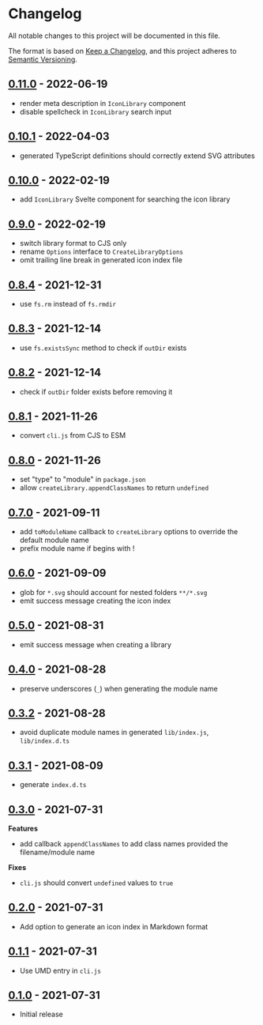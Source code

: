 # Changelog

All notable changes to this project will be documented in this file.

The format is based on [Keep a Changelog](https://keepachangelog.com/en/1.0.0/),
and this project adheres to [Semantic Versioning](https://semver.org/spec/v2.0.0.html).

<!--
## Unreleased

- support multiple glob paths
- configure default width/height for the `svg` element
- preprocessor to re-write icon imports
- option to generate `METADATA.json`, which contains icon library info in JSON format
- auto-generate `README.md` docs
- capitalize character following `_`?
- verbose: print out icon names -->

## [0.11.0](https://github.com/metonym/svelvg/releases/tag/v1.00.1) - 2022-06-19

- render meta description in `IconLibrary` component
- disable spellcheck in `IconLibrary` search input

## [0.10.1](https://github.com/metonym/svelvg/releases/tag/v0.10.1) - 2022-04-03

- generated TypeScript definitions should correctly extend SVG attributes

## [0.10.0](https://github.com/metonym/svelvg/releases/tag/v0.10.0) - 2022-02-19

- add `IconLibrary` Svelte component for searching the icon library

## [0.9.0](https://github.com/metonym/svelvg/releases/tag/v0.9.0) - 2022-02-19

- switch library format to CJS only
- rename `Options` interface to `CreateLibraryOptions`
- omit trailing line break in generated icon index file

## [0.8.4](https://github.com/metonym/svelvg/releases/tag/v0.8.4) - 2021-12-31

- use `fs.rm` instead of `fs.rmdir`

## [0.8.3](https://github.com/metonym/svelvg/releases/tag/v0.8.3) - 2021-12-14

- use `fs.existsSync` method to check if `outDir` exists

## [0.8.2](https://github.com/metonym/svelvg/releases/tag/v0.8.2) - 2021-12-14

- check if `outDir` folder exists before removing it

## [0.8.1](https://github.com/metonym/svelvg/releases/tag/v0.8.1) - 2021-11-26

- convert `cli.js` from CJS to ESM

## [0.8.0](https://github.com/metonym/svelvg/releases/tag/v0.8.0) - 2021-11-26

- set "type" to "module" in `package.json`
- allow `createLibrary.appendClassNames` to return `undefined`

## [0.7.0](https://github.com/metonym/svelvg/releases/tag/v0.7.0) - 2021-09-11

- add `toModuleName` callback to `createLibrary` options to override the default module name
- prefix module name if begins with !

## [0.6.0](https://github.com/metonym/svelvg/releases/tag/v0.6.0) - 2021-09-09

- glob for `*.svg` should account for nested folders `**/*.svg`
- emit success message creating the icon index

## [0.5.0](https://github.com/metonym/svelvg/releases/tag/v0.5.0) - 2021-08-31

- emit success message when creating a library

## [0.4.0](https://github.com/metonym/svelvg/releases/tag/v0.4.0) - 2021-08-28

- preserve underscores (`_`) when generating the module name

## [0.3.2](https://github.com/metonym/svelvg/releases/tag/v0.3.2) - 2021-08-28

- avoid duplicate module names in generated `lib/index.js`, `lib/index.d.ts`

## [0.3.1](https://github.com/metonym/svelvg/releases/tag/v0.3.1) - 2021-08-09

- generate `index.d.ts`

## [0.3.0](https://github.com/metonym/svelvg/releases/tag/v0.3.0) - 2021-07-31

**Features**

- add callback `appendClassNames` to add class names provided the filename/module name

**Fixes**

- `cli.js` should convert `undefined` values to `true`

## [0.2.0](https://github.com/metonym/svelvg/releases/tag/v0.2.0) - 2021-07-31

- Add option to generate an icon index in Markdown format

## [0.1.1](https://github.com/metonym/svelvg/releases/tag/v0.1.1) - 2021-07-31

- Use UMD entry in `cli.js`

## [0.1.0](https://github.com/metonym/svelvg/releases/tag/v0.1.0) - 2021-07-31

- Initial release
